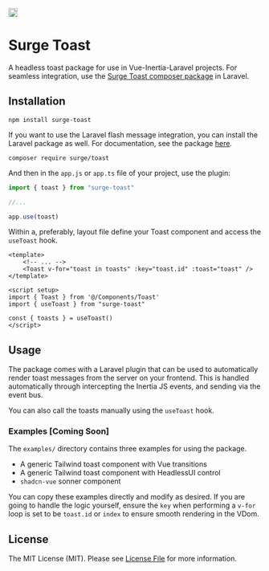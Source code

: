 <a href="https://badge.fury.io/js/surge-toast"><img src="https://badge.fury.io/js/surge-toast.svg" alt="npm version" height="18"></a>

# Surge Toast
A headless toast package for use in Vue-Inertia-Laravel projects. For seamless integration, use the [Surge Toast composer package]() in Laravel.

## Installation
```console
npm install surge-toast
```

If you want to use the Laravel flash message integration, you can install the Laravel package as well. For documentation, see the package [here]().
```console
composer require surge/toast
```

And then in the `app.js` or `app.ts` file of your project, use the plugin:

```javascript
import { toast } from "surge-toast"

//...

app.use(toast)
```

Within a, preferably, layout file define your Toast component and access the `useToast` hook.

```vue
<template>
    <!-- ... -->
    <Toast v-for="toast in toasts" :key="toast.id" :toast="toast" />
</template>

<script setup>
import { Toast } from '@/Components/Toast'
import { useToast } from "surge-toast"

const { toasts } = useToast()
</script>
```

## Usage
The package comes with a Laravel plugin that can be used to automatically render toast messages from the server on your frontend. This is handled automatically through intercepting the Inertia JS events, and sending via the event bus.

You can also call the toasts manually using the `useToast` hook. 

### Examples [Coming Soon]
The `examples/` directory contains three examples for using the package.
- A generic Tailwind toast component with Vue transitions
- A generic Tailwind toast component with HeadlessUI control
- `shadcn-vue` sonner component

You can copy these examples directly and modify as desired. If you are going to handle the logic yourself, ensure the `key` when performing a `v-for` loop is set to be `toast.id` or `index` to ensure smooth rendering in the VDom.

## License
The MIT License (MIT). Please see [License File](LICENSE.md) for more information.